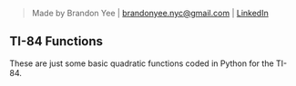 > Made by Brandon Yee | brandonyee.nyc@gmail.com | [LinkedIn](https://www.linkedin.com/in/brandon-yee-0b335a284/)
## **TI-84 Functions**

These are just some basic quadratic functions coded in Python for  the TI-84.

